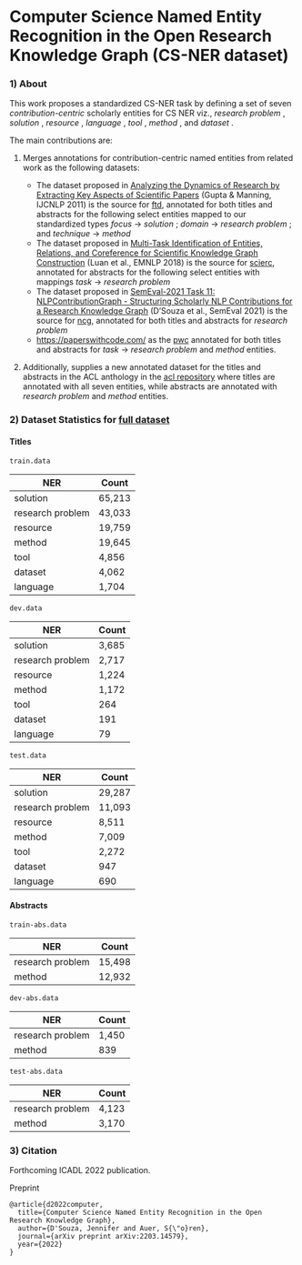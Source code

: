 # Computer Science Named Entity Recognition in the Open Research Knowledge Graph (CS-NER dataset)

### 1) About

This work proposes a standardized CS-NER task by defining a set of seven _contribution-centric_ scholarly
entities for CS NER viz., _research problem_ , _solution_ , _resource_ , _language_ ,
_tool_ , _method_ , and _dataset_ . 

The main contributions are:

1) Merges annotations for contribution-centric named entities from related work as the following datasets: 
   - The dataset proposed in [Analyzing the Dynamics of Research by Extracting Key Aspects of Scientific Papers](https://aclanthology.org/I11-1001/) (Gupta & Manning, IJCNLP 2011) is the source for [ftd](https://github.com/jd-coderepos/contributions-ner-cs/tree/main/ftd), annotated for both titles and abstracts for the following select entities mapped to our standardized types _focus_ -> _solution_ ; _domain_ -> _research problem_ ; and _technique_ -> _method_ 
   - The dataset proposed in [Multi-Task Identification of Entities, Relations, and Coreference for Scientific Knowledge Graph Construction](https://aclanthology.org/D18-1360/) (Luan et al., EMNLP 2018) is the source for [scierc](https://github.com/jd-coderepos/contributions-ner-cs/tree/main/scierc), annotated for abstracts for the following select entities with mappings _task_ -> _research problem_
   - The dataset proposed in [SemEval-2021 Task 11: NLPContributionGraph - Structuring Scholarly NLP Contributions for a Research Knowledge Graph](https://aclanthology.org/2021.semeval-1.44/) (D’Souza et al., SemEval 2021) is the source for [ncg](https://github.com/jd-coderepos/contributions-ner-cs/tree/main/ncg), annotated for both titles and abstracts for _research problem_
   - https://paperswithcode.com/ as the [pwc](https://github.com/jd-coderepos/contributions-ner-cs/tree/main/pwc) annotated for both titles and abstracts for _task_ -> _research problem_ and _method_ entities.

2) Additionally, supplies a new annotated dataset for the titles and abstracts in the ACL anthology in the [acl repository](https://github.com/jd-coderepos/contributions-ner-cs/tree/main/acl) 
where titles are annotated with all seven entities, while abstracts are annotated with _research problem_ and _method_ entities.


### 2) Dataset Statistics for [full dataset](https://github.com/jd-coderepos/contributions-ner-cs/tree/main/full%20dataset)

#### Titles

`train.data`

| NER | Count |
| --- | --- |
| solution | 65,213 |
| research problem | 43,033 |
| resource | 19,759 |
| method | 19,645 |
| tool | 4,856 |
| dataset | 4,062 |
| language | 1,704 |

`dev.data`

| NER | Count |
| --- | --- |
| solution | 3,685 |
| research problem | 2,717 |
| resource | 1,224 |
| method | 1,172 |
| tool | 264 |
| dataset | 191 |
| language | 79 |

`test.data`

| NER | Count |
| --- | --- |
| solution | 29,287 |
| research problem | 11,093 |
| resource | 8,511 |
| method | 7,009 |
| tool | 2,272 |
| dataset | 947 |
| language | 690 |

#### Abstracts

`train-abs.data`

| NER | Count |
| --- | --- |
| research problem | 15,498 |
| method | 12,932 |

`dev-abs.data`

| NER | Count |
| --- | --- |
| research problem | 1,450 |
| method | 839 |

`test-abs.data`

| NER | Count |
| --- | --- |
| research problem | 4,123 |
| method | 3,170 |


### 3) Citation

Forthcoming ICADL 2022 publication.


Preprint

```
@article{d2022computer,
  title={Computer Science Named Entity Recognition in the Open Research Knowledge Graph},
  author={D'Souza, Jennifer and Auer, S{\"o}ren},
  journal={arXiv preprint arXiv:2203.14579},
  year={2022}
}
```
